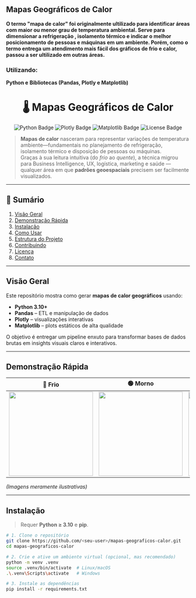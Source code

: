 ## Mapas Geográficos de Calor 

**O termo "mapa de calor" foi originalmente ultilizado para identificar áreas com maior ou menor grau de temperatura ambiental. Serve para dimensionar a refrigeração , isolamento térmico e indicar o melhor posicionamento de pessoas e máquinas em um ambiente. Porém, como o termo entrega um atendimento mais fácil dos gráficos de frio e calor, passou a ser ultilizado em outras áreas.** 

### Utilizando:


**Python e**
**Bibliotecas (Pandas, Plotly e Matplotlib)**


<h1 align="center">
  🌡️ Mapas Geográficos de Calor
</h1>

<p align="center">
  <img src="https://img.shields.io/badge/Python-3.10+-3776AB?style=for-the-badge&logo=python&logoColor=white" alt="Python Badge"/>
  <img src="https://img.shields.io/badge/Plotly-5.x-3f4f75?style=for-the-badge&logo=plotly&logoColor=white" alt="Plotly Badge"/>
  <img src="https://img.shields.io/badge/Matplotlib-3.x-11557c?style=for-the-badge&logo=matplotlib&logoColor=white" alt="Matplotlib Badge"/>
  <img src="https://img.shields.io/badge/License-MIT-green?style=for-the-badge" alt="License Badge"/>
</p>

> **Mapas de calor** nasceram para representar variações de temperatura ambiente—fundamentais no planejamento de refrigeração, isolamento térmico e disposição de pessoas ou máquinas.  
> Graças à sua leitura intuitiva (do *frio* ao *quente*), a técnica migrou para Business Intelligence, UX, logística, marketing e saúde ― qualquer área em que **padrões geoespaciais** precisem ser facilmente visualizados.

---

## 📑 Sumário
1. [Visão Geral](#visão-geral)
2. [Demonstração Rápida](#demonstração-rápida)
3. [Instalação](#instalação)
4. [Como Usar](#como-usar)
5. [Estrutura do Projeto](#estrutura-do-projeto)
6. [Contribuindo](#contribuindo)
7. [Licença](#licença)
8. [Contato](#contato)

---

## Visão Geral
Este repositório mostra como gerar **mapas de calor geográficos** usando:

- **Python 3.10+**
- **Pandas** – ETL e manipulação de dados  
- **Plotly** – visualizações interativas  
- **Matplotlib** – plots estáticos de alta qualidade  

O objetivo é entregar um pipeline enxuto para transformar bases de dados brutas em insights visuais claros e interativos.

---

## Demonstração Rápida

| 🥶 Frio | 🟢 Morno | 🔥 Quente |
|:--:|:--:|:--:|
| <img src="docs/demo_cold.png" width="230"/> | <img src="docs/demo_warm.png" width="230"/> | <img src="docs/demo_hot.png" width="230"/> |

*(Imagens meramente ilustrativas)*

---

## Instalação

> Requer **Python ≥ 3.10** e **pip**.

```bash
# 1. Clone o repositório
git clone https://github.com/<seu-user>/mapas-geograficos-calor.git
cd mapas-geograficos-calor

# 2. Crie e ative um ambiente virtual (opcional, mas recomendado)
python -m venv .venv
source .venv/bin/activate  # Linux/macOS
.\.venv\Scripts\activate   # Windows

# 3. Instale as dependências
pip install -r requirements.txt


